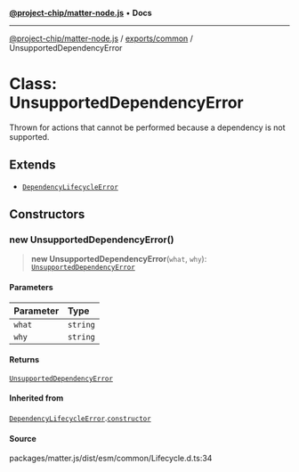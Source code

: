 [**@project-chip/matter-node.js**](../../../README.md) • **Docs**

***

[@project-chip/matter-node.js](../../../modules.md) / [exports/common](../README.md) / UnsupportedDependencyError

# Class: UnsupportedDependencyError

Thrown for actions that cannot be performed because a dependency is not supported.

## Extends

- [`DependencyLifecycleError`](DependencyLifecycleError.md)

## Constructors

### new UnsupportedDependencyError()

> **new UnsupportedDependencyError**(`what`, `why`): [`UnsupportedDependencyError`](UnsupportedDependencyError.md)

#### Parameters

| Parameter | Type |
| :------ | :------ |
| `what` | `string` |
| `why` | `string` |

#### Returns

[`UnsupportedDependencyError`](UnsupportedDependencyError.md)

#### Inherited from

[`DependencyLifecycleError`](DependencyLifecycleError.md).[`constructor`](DependencyLifecycleError.md#constructors)

#### Source

packages/matter.js/dist/esm/common/Lifecycle.d.ts:34

